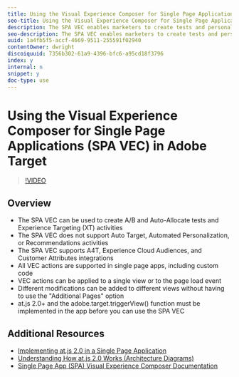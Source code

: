 ```yaml
---
title: Using the Visual Experience Composer for Single Page Applications (SPA VEC) in Adobe Target
seo-title: Using the Visual Experience Composer for Single Page Applications (SPA VEC) in Adobe Target
description: The SPA VEC enables marketers to create tests and personalize content in SPAs in a do-it-yourself fashion without continuous development dependencies. The VEC can be used to create A/B Tests and Experience Targeting (XT) activities in apps built with popular frameworks, such as React and Angular.
seo-description: The SPA VEC enables marketers to create tests and personalize content in SPAs in a do-it-yourself fashion without continuous development dependencies. The VEC can be used to create A/B Tests and Experience Targeting (XT) activities in apps built with popular frameworks, such as React and Angular.
uuid: 1a4fb5f5-accf-4669-9511-255591f02940
contentOwner: dwright
discoiquuid: 7356b302-61a9-4396-bfc6-a95cd18f3796
index: y
internal: n
snippet: y
doc-type: use
---
```


# Using the Visual Experience Composer for Single Page Applications (SPA VEC) in Adobe Target

>[!VIDEO](https://video.tv.adobe.com/v/26249?quality=12)

## Overview

* The SPA VEC can be used to create A/B and Auto-Allocate tests and Experience Targeting (XT) activities
* The SPA VEC does not support Auto Target, Automated Personalization, or Recommendations activities
* The SPA VEC supports A4T, Experience Cloud Audiences, and Customer Attributes integrations
* All VEC actions are supported in single page apps, including custom code
* VEC actions can be applied to a single view or to the page load event
* Different modifications can be added to different views without having to use the "Additional Pages" option  
* at.js 2.0+ and the adobe.target.triggerView() function must be implemented in the app before you can use the SPA VEC

## Additional Resources

* [Implementing at.js 2.0 in a Single Page Application](../implementation/atjs2-single-page-application-technical-video-implement.md)
* [Understanding How at.js 2.0 Works (Architecture Diagrams)  
  ](../implementation/atjs20-diagram-technical-video-understand.md)
* [Single Page App (SPA) Visual Experience Composer Documentation](https://docs.adobe.com/help/en/target/using/experiences/spa-visual-experience-composer.md)